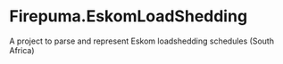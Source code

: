 # Firepuma.EskomLoadShedding
A project to parse and represent Eskom loadshedding schedules (South Africa)
